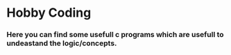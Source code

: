 # Hobby Coding
### Here you can find some usefull c programs which are usefull to undeastand the logic/concepts.
